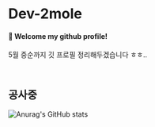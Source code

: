 # Dev-2mole
         
####  :wave: Welcome my github profile! 
            
5월 중순까지 깃 프로필 정리해두겠습니다 ㅎㅎ..
         
## <br> 공사중 </br>
![Anurag's GitHub stats](https://github-readme-stats.vercel.app/api?username=Dev-2mole&show_icons=true&theme=radical)
 
       
   
